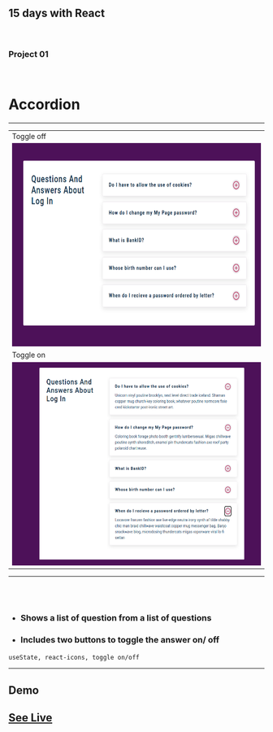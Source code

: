 
## 15 days with React 
<br/> 

### Project 01
<br/> 

# Accordion
<hr />


<table>
  <tr>
    <td>Toggle off</td>
  </tr>
  <tr>
    <td><img src="img/toggle_off.png" width="100%" height="400" /></td>
     </tr>
    <tr>
    <td>Toggle on</td>
  </tr>
  <tr>
    <td><img src="img/toggle_on.png" width="100%" height="400"  /> </td>
  </tr>
 </table>
<hr /><br/> <br/>

* ### Shows a list of question from a list of questions
 * ### Includes two buttons to toggle the answer on/ off

```
useState, react-icons, toggle on/off
````
<hr />

## Demo

## <a class href="https://toggle-question.netlify.app" target="_blank" >See Live</a>
























<!--
<p float="center">
  <img src="img/birthday_reminder_list.png" width="450" height="400" />
  <img src="img/birthday_reminder_clear.png" width="450" height="400"  /> 
</p>

Birthday List              |  List cleared
:-------------------------:|:-------------------------:
![](img/birthday_reminder_list.png )  |  ![](img/birthday_reminder_clear.png)
-->
